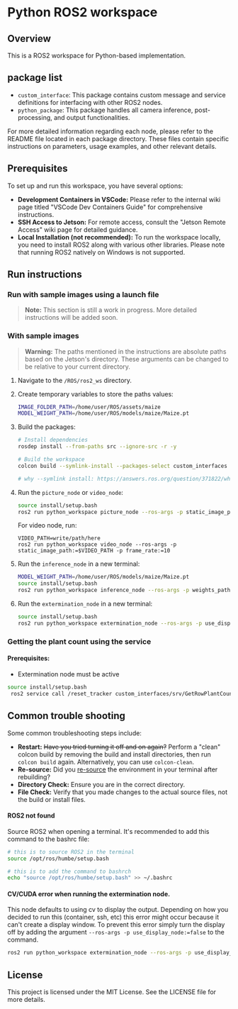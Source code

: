 # Python ROS2 workspace


## Overview

This is a ROS2 workspace for Python-based implementation.


## package list
- `custom_interface`: This package contains custom message and service definitions for interfacing with other ROS2 nodes.
- `python_package`: This package handles all camera inference, post-processing, and output functionalities.

For more detailed information regarding each node, please refer to the README file located in each package directory. These files contain specific instructions on parameters, usage examples, and other relevant details.


## Prerequisites

To set up and run this workspace, you have several options:

- **Development Containers in VSCode:** Please refer to the internal wiki page titled "VSCode Dev Containers Guide" for comprehensive instructions.
- **SSH Access to Jetson:** For remote access, consult the "Jetson Remote Access" wiki page for detailed guidance.
- **Local Installation (not recommended):** To run the workspace locally, you need to install ROS2 along with various other libraries. Please note that running ROS2 natively on Windows is not supported.


## Run instructions
### Run with sample images using a launch file
> **Note:** This section is still a work in progress. More detailed instructions will be added soon.

### With sample images
> **Warning:** The paths mentioned in the instructions are absolute paths based on the Jetson's directory. These arguments can be changed to be relative to your current directory. 

1. Navigate to the `/ROS/ros2_ws` directory.
2. Create temporary variables to store the paths values:
    ```bash
    IMAGE_FOLDER_PATH=/home/user/ROS/assets/maize
    MODEL_WEIGHT_PATH=/home/user/ROS/models/maize/Maize.pt
    ```
3. Build the packages:
    ```bash    
    # Install dependencies
    rosdep install --from-paths src --ignore-src -r -y

    # Build the workspace
    colcon build --symlink-install --packages-select custom_interfaces python_workspace 

    # why --symlink install: https://answers.ros.org/question/371822/what-is-the-use-of-symlink-install-in-ros2-colcon-build/
    ```
4. Run the `picture_node` or `video_node`:
    ```bash
    source install/setup.bash
    ros2 run python_workspace picture_node --ros-args -p static_image_path:=$IMAGE_FOLDER_PATH -p frame_rate:=1
    ```

    For video node, run: 
    ```
    VIDEO_PATH=write/path/here
    ros2 run python_workspace video_node --ros-args -p static_image_path:=$VIDEO_PATH -p frame_rate:=10
    ```
5. Run the `inference_node` in a new terminal:
    ```bash
    MODEL_WEIGHT_PATH=/home/user/ROS/models/maize/Maize.pt
    source install/setup.bash
    ros2 run python_workspace inference_node --ros-args -p weights_path:=$MODEL_WEIGHT_PATH 
    ```
6. Run the `extermination_node` in a new terminal:
    ```bash
    source install/setup.bash
    ros2 run python_workspace extermination_node --ros-args -p use_display_node:=False
    ```


### Getting the plant count using the service
#### Prerequisites:
- Extermination node must be active
```bash
source install/setup.bash
 ros2 service call /reset_tracker custom_interfaces/srv/GetRowPlantCount "{}"
```
## Common trouble shooting
Some common troubleshooting steps include:

- **Restart:** ~~Have you tried turning it off and on again?~~ Perform a "clean" colcon build by removing the build and install directories, then run `colcon build` again. Alternatively, you can use `colcon-clean`.
- **Re-source:** Did you [re-source](https://ros2-tutorial.readthedocs.io/en/latest/source_after_build.html) the environment in your terminal after rebuilding?
- **Directory Check:** Ensure you are in the correct directory.
- **File Check:** Verify that you made changes to the actual source files, not the build or install files. 

#### ROS2 not found
Source ROS2 when opening a terminal. It's recommended to add this command to the bashrc file:
```bash
# this is to source ROS2 in the terminal
source /opt/ros/humbe/setup.bash

# this is to add the command to bashrch
echo "source /opt/ros/humbe/setup.bash" >> ~/.bashrc
```


#### CV/CUDA error when running the extermination node. 
This node defaults to using cv to display the output. Depending on how you decided to run this (container, ssh, etc) this error might occur because it can't create a display window. To prevent this error simply turn the display off by adding the argument `--ros-args -p use_display_node:=false` to the command.
```bash 
ros2 run python_workspace extermination_node --ros-args -p use_display_node:=false
```
## License

This project is licensed under the MIT License. See the LICENSE file for more details.